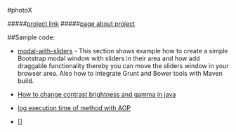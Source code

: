 #photoX

#####[project link](https://masterdegreephotos.herokuapp.com/)
#####[page about project](https://masters-degree-photo-s.aerobatic.io/)

##Sample code:

* [modal-with-sliders](https://github.com/Reyes7/photoX/tree/master/photoX-modal-with-sliders) - This section
shows example how to create a simple Bootstrap modal window with sliders in their area and how add draggable
functionality thereby you can move the sliders window in your browser area. Also how to integrate Grunt and Bower
tools with Maven build.

* [How to change contrast brightness and gamma in java](https://github.com/Reyes7/photoX/tree/master/photoX-modal-with-sliders)
* [log execution time of method with AOP](https://github.com/Reyes7/photoX/tree/master/photoX-modal-with-sliders)
* []